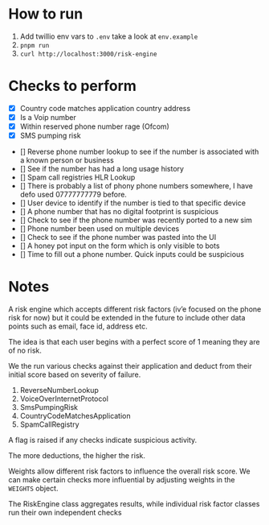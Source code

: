 # How to run

1. Add twillio env vars to `.env` take a look at `env.example`
2. `pnpm run`
3. `curl http://localhost:3000/risk-engine`

# Checks to perform

- [x] Country code matches application country address
- [x] Is a Voip number
- [x] Within reserved phone number rage (Ofcom)
- [x] SMS pumping risk
- [] Reverse phone number lookup to see if the number is associated with a known person or business
- [] See if the number has had a long usage history
- [] Spam call registries HLR Lookup
- [] There is probably a list of phony phone numbers somewhere, I have defo used 07777777779 before.
- [] User device to identify if the number is tied to that specific device
- [] A phone number that has no digital footprint is suspicious
- [] Check to see if the phone number was recently ported to a new sim
- [] Phone number been used on multiple devices
- [] Check to see if the phone number was pasted into the UI
- [] A honey pot input on the form which is only visible to bots
- [] Time to fill out a phone number. Quick inputs could be suspicious

# Notes

A risk engine which accepts different risk factors (iv’e focused on the phone risk for now) but it could be extended in the future to include other data points such as email, face id, address etc.

The idea is that each user begins with a perfect score of 1 meaning they are of no risk.

We the run various checks against their application and deduct from their initial score based on severity of failure.

1. ReverseNumberLookup
2. VoiceOverInternetProtocol
3. SmsPumpingRisk
4. CountryCodeMatchesApplication
5. SpamCallRegistry

A flag is raised if any checks indicate suspicious activity.

The more deductions, the higher the risk.

Weights allow different risk factors to influence the overall risk score. We can make certain checks more influential by adjusting weights in the `WEIGHTS` object.

The RiskEngine class aggregates results, while individual risk factor classes run their own independent checks
